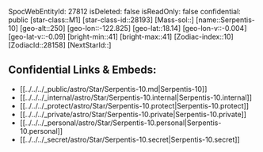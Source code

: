 ﻿---
location: [18.14,122.825,250]
type: Star
tags:
- astro/Star

---
SpocWebEntityId: 27812
isDeleted: false
isReadOnly: false
confidential: public
[star-class::M1]
[star-class-id::28193]
[Mass-sol::]
[name::Serpentis-10]
[geo-alt::250]
[geo-lon::-122.825]
[geo-lat::18.14]
[geo-lon-v::-0.004]
[geo-lat-v::-0.09]
[bright-min::41]
[bright-max::41]
[Zodiac-index::10]
[ZodiacId::28158]
[NextStarId::]



## Confidential Links & Embeds: 
- [[../../../_public/astro/Star/Serpentis-10.md|Serpentis-10]] 
- [[../../../_internal/astro/Star/Serpentis-10.internal|Serpentis-10.internal]] 
- [[../../../_protect/astro/Star/Serpentis-10.protect|Serpentis-10.protect]] 
- [[../../../_private/astro/Star/Serpentis-10.private|Serpentis-10.private]] 
- [[../../../_personal/astro/Star/Serpentis-10.personal|Serpentis-10.personal]] 
- [[../../../_secret/astro/Star/Serpentis-10.secret|Serpentis-10.secret]] 
